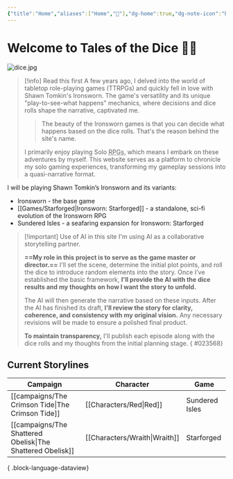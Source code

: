 ```yaml
---
{"title":"Home","aliases":["Home","🏡"],"dg-home":true,"dg-note-icon":"home","dg-publish":true,"dg-pinned":true,"dg-metatags":{"description":"stories from solo roleplaying game sessions","og-title":"Tales from the Dice"},"permalink":"/home/","metatags":{"description":"stories from solo roleplaying game sessions","og-title":"Tales from the Dice"},"pinned":true,"tags":["gardenEntry"],"dgPassFrontmatter":true,"noteIcon":"home"}
---
```


# Welcome to Tales of the Dice 👋🏾 
![dice.jpg](/img/user/Images/dice.jpg)

> [!info]  Read this first
> A few years ago, I delved into the world of tabletop role-playing games (TTRPGs) and quickly fell in love with Shawn Tomkin's Ironsworn. The game's versatility and its unique "play-to-see-what happens" mechanics, where decisions and dice rolls shape the narrative, captivated me.
> 
> > The beauty of the Ironsworn games is that you can decide what happens based on the dice rolls. That's the reason behind the site's name.
> 
> I primarily enjoy playing Solo <abbr title="role-playing games">RPGs</abbr>, which means I embark on these adventures by myself. This website serves as a platform to chronicle my solo gaming experiences, transforming my gameplay sessions into a quasi-narrative format.

I will be playing Shawn Tomkin’s Ironsworn and its variants:
* Ironsworn - the base game
* [[Games/Starforged\|Ironsworn: Starforged]] - a standalone, sci-fi evolution of the Ironsworn RPG
* Sundered Isles - a seafaring expansion for Ironsworn: Starforged

> [!important] Use of AI in this site
> I'm using AI as a collaborative storytelling partner.
> 
> **==My role in this project is to serve as the game master or director.==** I'll set the scene, determine the initial plot points, and roll the dice to introduce random elements into the story. Once I've established the basic framework, **I'll provide the AI with the dice results and my thoughts on how I want the story to unfold.**
> 
> The AI will then generate the narrative based on these inputs. After the AI has finished its draft, **I'll review the story for clarity, coherence, and consistency with my original vision.** Any necessary revisions will be made to ensure a polished final product.
> 
> **To maintain transparency,** I'll publish each episode along with the dice rolls and my thoughts from the initial planning stage.
{ #023568}


## Current Storylines

| Campaign                                                      | Character                        | Game           |
| ------------------------------------------------------------- | -------------------------------- | -------------- |
| [[campaigns/The Crimson Tide\|The Crimson Tide]]           | [[Characters/Red\|Red]]       | Sundered Isles |
| [[campaigns/The Shattered Obelisk\|The Shattered Obelisk]] | [[Characters/Wraith\|Wraith]] | Starforged     |

{ .block-language-dataview}

